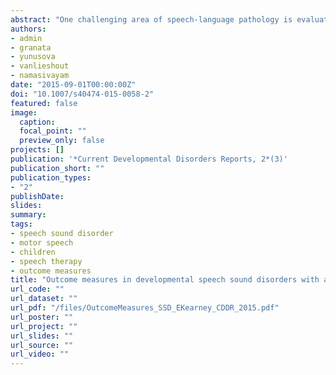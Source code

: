 ```yaml
---
abstract: "One challenging area of speech-language pathology is evaluating treatment change in children with speech sound disorder (SSD) with a motor basis. A clinician’s knowledge and use of outcome measures following treatment are central to evidence-based practice. This narrative review evaluates the use of outcome measures to assess treatment change in motor-based SSDs. Seven databases were searched to identify studies reporting outcomes of treatment in SSDs between 1985 and 2014. Sixty-six studies were identified for analysis, and reported outcome measures were categorized within the International Classification of Functioning, Disability and Health framework (ICF-CY). The majority of studies used perceptual methods (despite their limitations) to evaluate change at the impairment level of the ICF-CY and only three studies examined participation level factors. Accurate outcome measures that reflect the underlying deficit of the SSD as well as activity/participation level factors need to be implemented to document intervention success in this population."
authors:
- admin
- granata
- yunusova
- vanlieshout
- namasivayam
date: "2015-09-01T00:00:00Z"
doi: "10.1007/s40474-015-0058-2"
featured: false
image:
  caption: 
  focal_point: ""
  preview_only: false
projects: []
publication: '*Current Developmental Disorders Reports, 2*(3)'
publication_short: ""
publication_types:
- "2"
publishDate:
slides: 
summary:
tags:
- speech sound disorder
- motor speech
- children
- speech therapy
- outcome measures
title: "Outcome measures in developmental speech sound disorders with a motor basis"
url_code: ""
url_dataset: ""
url_pdf: "/files/OutcomeMeasures_SSD_EKearney_CDDR_2015.pdf"
url_poster: ""
url_project: ""
url_slides: ""
url_source: ""
url_video: ""
---
```

